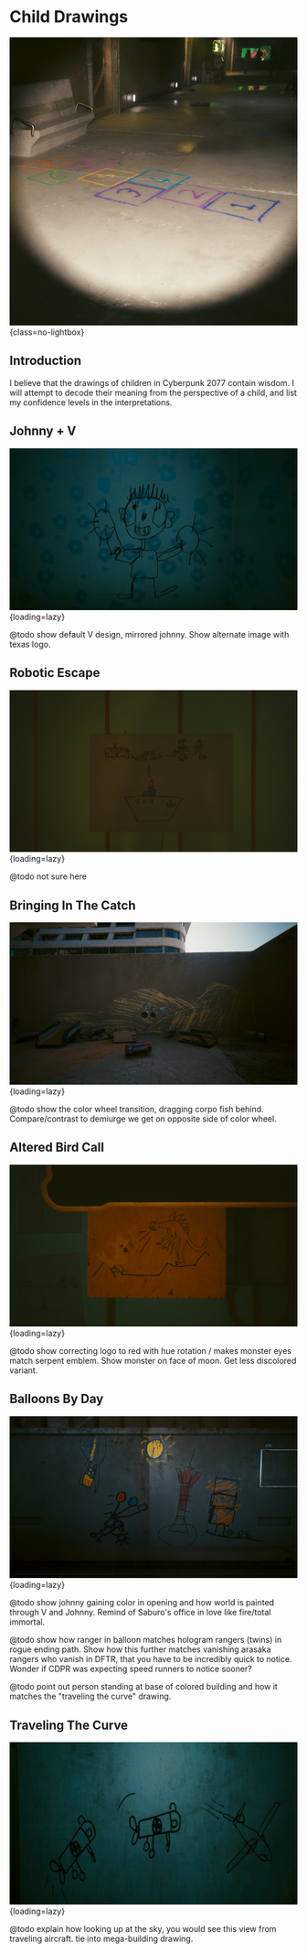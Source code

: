 # Child Drawings


![Hopscotch In Chalk](assets/child-drawing.png){class=no-lightbox}

## Introduction

I believe that the drawings of children in Cyberpunk 2077 contain wisdom. I will
attempt to decode their meaning from the perspective of a child, and list my
confidence levels in the interpretations.

## Johnny + V

![Johnny + V](assets/child-johnny-and-v.png){loading=lazy}

@todo show default V design, mirrored johnny. Show alternate image with texas
logo.

## Robotic Escape

![Robotic Escape](assets/child-escape-the-robots.png){loading=lazy}

@todo not sure here

## Bringing In The Catch

![Bringing In The Catch](assets/child-bringing-in-the-catch.png){loading=lazy}

@todo show the color wheel transition, dragging corpo fish behind. Compare/contrast
to demiurge we get on opposite side of color wheel.

## Altered Bird Call

![Altered Bird Call](assets/child-altered-bird-call.png){loading=lazy}

@todo show correcting logo to red with hue rotation / makes monster eyes match
serpent emblem. Show monster on face of moon. Get less discolored variant.

## Balloons By Day

![Balloons By Day](assets/child-balloons-by-day.png){loading=lazy}

@todo show johnny gaining color in opening and how world is painted through
V and Johnny. Remind of Saburo's office in love like fire/total immortal.

@todo show how ranger in balloon matches hologram rangers (twins) in rogue ending
path. Show how this further matches vanishing arasaka rangers who vanish in DFTR,
that you have to be incredibly quick to notice. Wonder if CDPR was expecting
speed runners to notice sooner?

@todo point out person standing at base of colored building and how it matches
the "traveling the curve" drawing.

## Traveling The Curve

![Traveling The Curve](assets/child-traveling-the-curve.png){loading=lazy}

@todo explain how looking up at the sky, you would see this view from traveling
aircraft. tie into mega-building drawing.
